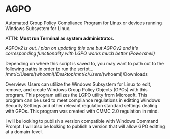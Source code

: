 # AGPO
Automated Group Policy Compliance Program for Linux or devices running Windows Subsystem for Linux.

ATTN: **Must run Terminal as system administrator.**

*AGPOv2 is out, I plan on updating this one but AGPOv2 and it's corresponding functionality with LGPO works much better (Powershell)*

Depending on where this script is saved to, you may want to path out to the following paths in order to run the script...
/mnt/c/Users/$(whoami)/Desktop
/mnt/c/Users/$(whoami)/Downloads

Overview: Users can utilize the Windows Subsystem for Linux to edit, remove, and create Windows Group Policy Objects (GPOs) with this program. This program utilizes the LGPO utility from Microsoft. This program can be used to meet compliance regulations in editting Windows Security Settings and other relevant regulation standard settings dealing with GPOs. This program was created with CMMC 2.0 regulation in mind. 

I will be looking to publish a version compatible with Windows Command Prompt.
I will also be looking to publish a version that will allow GPO editting at a domain-level.
